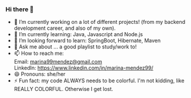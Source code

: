 ### Hi there 👋

- 🔭 I’m currently working on a lot of different projects! (from my backend development career, and also of my own).
- 🌱 I’m currently learning: Java, Javascript and Node.js
- 🤔 I’m looking forward to learn: SpringBoot, Hibernate, Maven 
- 💬 Ask me about ... a good playlist to study/work to!
- 📫 How to reach me: <br>
     Email: marina99mendez@gmail.com <br>
     LinkedIn: https://www.linkedin.com/in/marina-mendez99/ <br>
- 😄 Pronouns: she/her
- ⚡ Fun fact: my code ALWAYS needs to be colorful. I'm not kidding, like REALLY COLORFUL. Otherwise I get lost.

